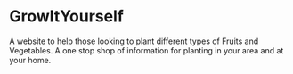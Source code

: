 ﻿# GrowItYourself
A website to help those looking to plant different types of Fruits and Vegetables. A one stop shop of information for planting in your area and at your home.
